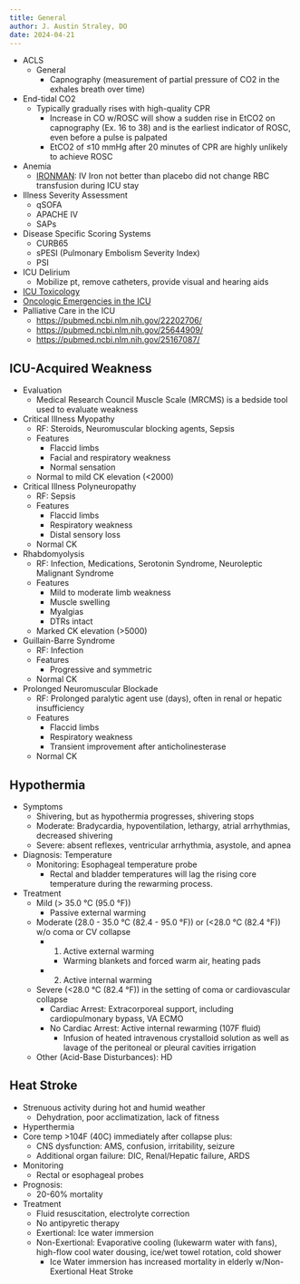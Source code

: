 ```yaml
---
title: General
author: J. Austin Straley, DO
date: 2024-04-21
---
```


* ACLS
    * General
        * Capnography (measurement of partial pressure of CO2 in the exhales breath over time)
* End-tidal CO2
    * Typically gradually rises with high-quality CPR
        * Increase in CO w/ROSC will show a sudden rise in EtCO2 on capnography (Ex. 16 to 38) and is the earliest indicator of ROSC, even before a pulse is palpated
        * EtCO2 of ≤10 mmHg after 20 minutes of CPR are highly unlikely to achieve ROSC
* Anemia
    * [IRONMAN][1]: IV Iron not better than placebo did not change RBC transfusion during ICU stay
* Illness Severity Assessment
    * qSOFA
    * APACHE IV
    * SAPs
* Disease Specific Scoring Systems
    * CURB65
    * sPESI (Pulmonary Embolism Severity Index)
    * PSI
* ICU Delirium
    * Mobilize pt, remove catheters, provide visual and hearing aids
* [ICU Toxicology][2]
* [Oncologic Emergencies in the ICU][3]
* Palliative Care in the ICU
    * https://pubmed.ncbi.nlm.nih.gov/22202706/
    * https://pubmed.ncbi.nlm.nih.gov/25644909/
    * https://pubmed.ncbi.nlm.nih.gov/25167087/

## ICU-Acquired Weakness

* Evaluation
    * Medical Research Council Muscle Scale (MRCMS) is a bedside tool used to evaluate weakness
* Critical Illness Myopathy
    * RF: Steroids, Neuromuscular blocking agents, Sepsis
    * Features
        * Flaccid limbs
        * Facial and respiratory weakness
        * Normal sensation
    * Normal to mild CK elevation (<2000)
* Critical Illness Polyneuropathy
    * RF: Sepsis
    * Features
        * Flaccid limbs
        * Respiratory weakness
        * Distal sensory loss
    * Normal CK
* Rhabdomyolysis
    * RF: Infection, Medications, Serotonin Syndrome, Neuroleptic Malignant Syndrome
    * Features
        * Mild to moderate limb weakness
        * Muscle swelling
        * Myalgias
        * DTRs intact
    * Marked CK elevation (>5000)
* Guillain-Barre Syndrome
    * RF: Infection
    * Features
        * Progressive and symmetric
    * Normal CK
* Prolonged Neuromuscular Blockade
    * RF: Prolonged paralytic agent use (days), often in renal or hepatic insufficiency
    * Features
        * Flaccid limbs
        * Respiratory weakness
        * Transient improvement after anticholinesterase
    * Normal CK

## Hypothermia

* Symptoms
    * Shivering, but as hypothermia progresses, shivering stops
    * Moderate: Bradycardia, hypoventilation, lethargy, atrial arrhythmias, decreased shivering
    * Severe: absent reflexes, ventricular arrhythmia, asystole, and apnea
* Diagnosis: Temperature
    * Monitoring: Esophageal temperature probe
        * Rectal and bladder temperatures will lag the rising core temperature during the rewarming process.
* Treatment
    * Mild (> 35.0 °C (95.0 °F))
        * Passive external warming
    * Moderate (28.0 - 35.0 °C (82.4 - 95.0 °F)) or (<28.0 °C (82.4 °F)) w/o coma or CV collapse
        * 1) Active external warming
            * Warming blankets and forced warm air, heating pads
        * 2) Active internal warming
    * Severe (<28.0 °C (82.4 °F)) in the setting of coma or cardiovascular collapse
        * Cardiac Arrest: Extracorporeal support, including cardiopulmonary bypass, VA ECMO
        * No Cardiac Arrest: Active internal rewarming (107F fluid)
            * Infusion of heated intravenous crystalloid solution as well as lavage of the peritoneal or pleural cavities irrigation
    * Other (Acid-Base Disturbances): HD

## Heat Stroke

* Strenuous activity during hot and humid weather
    * Dehydration, poor acclimatization, lack of fitness
* Hyperthermia
* Core temp >104F (40C) immediately after collapse plus:
    * CNS dysfunction: AMS, confusion, irritability, seizure
    * Additional organ failure: DIC, Renal/Hepatic failure, ARDS
* Monitoring
    * Rectal or esophageal probes
* Prognosis:
    * 20-60% mortality
* Treatment
    * Fluid resuscitation, electrolyte correction
    * No antipyretic therapy
    * Exertional: Ice water immersion
    * Non-Exertional: Evaporative cooling (lukewarm water with fans), high-flow cool water dousing, ice/wet towel rotation, cold shower
        * Ice Water immersion has increased mortality in elderly w/Non-Exertional Heat Stroke

[1]: https://pubmed.ncbi.nlm.nih.gov/27686346/
[2]: https://pubmed.ncbi.nlm.nih.gov/21896525/
[3]: https://journals.lww.com/ccmjournal/abstract/2012/07000/oncologic_emergencies.27.aspx
